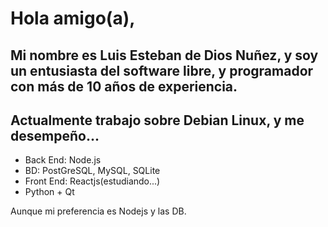 <h1>Hola amigo(a),</h1>

<h2>Mi nombre es Luis Esteban de Dios Nuñez, y soy un entusiasta del software libre, y programador con más de 10 años de experiencia.</h2>
<h2>Actualmente trabajo sobre Debian Linux, y me desempeño...</h2>

- Back End: Node.js
- BD: PostGreSQL, MySQL, SQLite
- Front End: Reactjs(estudiando...)
- Python + Qt

Aunque mi preferencia es Nodejs y las DB.
